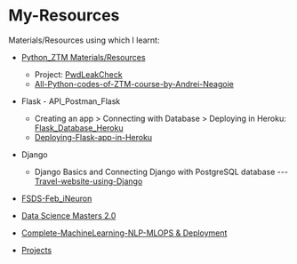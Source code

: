 # My-Resources
Materials/Resources using which I learnt:

 -  [Python_ZTM Materials/Resources](https://github.com/KrsnaAleti/My_Resources/tree/main/Python_ZTM)
     * Project: [PwdLeakCheck](https://github.com/KrsnaAleti/PwdLeakCheck)
     * [All-Python-codes-of-ZTM-course-by-Andrei-Neagoie](https://github.com/KrsnaAleti/All-Python-codes-of-ZTM-course-by-Andrei-Neagoie)


  - Flask - API_Postman_Flask
     * Creating an app > Connecting with Database > Deploying in Heroku: [Flask_Database_Heroku](https://github.com/KrsnaAleti/My_Resources/tree/main/Flask_Database_Heroku)
      * [Deploying-Flask-app-in-Heroku](https://github.com/KrsnaAleti/Deploying-Flask-app-in-Heroku)
  
  - Django
     * Django Basics and Connecting Django with PostgreSQL database --- [Travel-website-using-Django](https://github.com/KrsnaAleti/Travel-website-using-Django)
 


- [FSDS-Feb_iNeuron](https://github.com/KrsnaAleti/FSDS_iNeuron)

- [Data Science Masters 2.0](https://github.com/KrsnaAleti/Data-Science-Masters-2.0)

- [Complete-MachineLearning-NLP-MLOPS & Deployment](https://github.com/KrsnaAleti/Complete-Machine-Learning-NLP-MLOPS-and-Deployment)

- [Projects](https://github.com/KrsnaAleti/Projects)
